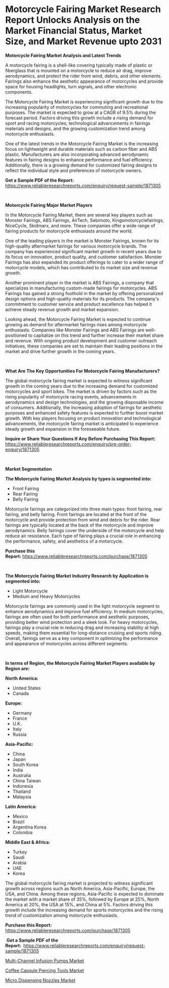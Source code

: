 <p><h1>Motorcycle Fairing Market Research Report Unlocks Analysis on the Market Financial Status, Market Size, and Market Revenue upto 2031</h1></p><p><strong>Motorcycle Fairing Market Analysis and Latest Trends</strong></p>
<p><p>A motorcycle fairing is a shell-like covering typically made of plastic or fiberglass that is mounted on a motorcycle to reduce air drag, improve aerodynamics, and protect the rider from wind, debris, and other elements. Fairings also enhance the aesthetic appearance of motorcycles and provide space for housing headlights, turn signals, and other electronic components.</p><p>The Motorcycle Fairing Market is experiencing significant growth due to the increasing popularity of motorcycles for commuting and recreational purposes. The market is expected to grow at a CAGR of 9.5% during the forecast period. Factors driving this growth include a rising demand for sport and racing motorcycles, technological advancements in fairings materials and designs, and the growing customization trend among motorcycle enthusiasts.</p><p>One of the latest trends in the Motorcycle Fairing Market is the increasing focus on lightweight and durable materials such as carbon fiber and ABS plastic. Manufacturers are also incorporating advanced aerodynamic features in fairing designs to enhance performance and fuel efficiency. Additionally, there is a growing demand for customized fairing designs to reflect the individual style and preferences of motorcycle owners.</p></p>
<p><strong>Get a Sample PDF of the Report:&nbsp;</strong> <a href="https://www.reliableresearchreports.com/enquiry/request-sample/1871305">https://www.reliableresearchreports.com/enquiry/request-sample/1871305</a></p>
<p>&nbsp;</p>
<p><strong>Motorcycle Fairing Major Market Players</strong></p>
<p><p>In the Motorcycle Fairing Market, there are several key players such as Monster Fairings, ABS Fairings, AirTech, Sebimoto, Kingsmotorcyclefairings, NiceCycle, Skidmarx, and more. These companies offer a wide range of fairing products for motorcycle enthusiasts around the world.</p><p>One of the leading players in the market is Monster Fairings, known for its high-quality aftermarket fairings for various motorcycle brands. The company has experienced significant market growth in recent years due to its focus on innovation, product quality, and customer satisfaction. Monster Fairings has also expanded its product offerings to cater to a wider range of motorcycle models, which has contributed to its market size and revenue growth.</p><p>Another prominent player in the market is ABS Fairings, a company that specializes in manufacturing custom-made fairings for motorcycles. ABS Fairings has gained a strong foothold in the market by offering personalized design options and high-quality materials for its products. The company's commitment to customer service and product excellence has helped it achieve steady revenue growth and market expansion.</p><p>Looking ahead, the Motorcycle Fairing Market is expected to continue growing as demand for aftermarket fairings rises among motorcycle enthusiasts. Companies like Monster Fairings and ABS Fairings are well-positioned to capitalize on this trend and further increase their market share and revenue. With ongoing product development and customer outreach initiatives, these companies are set to maintain their leading positions in the market and drive further growth in the coming years.</p></p>
<p>&nbsp;</p>
<p><strong>What Are The Key Opportunities For Motorcycle Fairing Manufacturers?</strong></p>
<p><p>The global motorcycle fairing market is expected to witness significant growth in the coming years due to the increasing demand for customized motorcycles and sport bikes. The market is driven by factors such as the rising popularity of motorcycle racing events, advancements in aerodynamics and design technologies, and the growing disposable income of consumers. Additionally, the increasing adoption of fairings for aesthetic purposes and enhanced safety features is expected to further boost market growth. With key players focusing on product innovation and technological advancements, the motorcycle fairing market is anticipated to experience steady growth and expansion in the foreseeable future.</p></p>
<p><strong>Inquire or Share Your Questions If Any Before Purchasing This Report:</strong> <a href="https://www.reliableresearchreports.com/enquiry/pre-order-enquiry/1871305">https://www.reliableresearchreports.com/enquiry/pre-order-enquiry/1871305</a></p>
<p>&nbsp;</p>
<p><strong>Market Segmentation</strong></p>
<p><strong>The Motorcycle Fairing Market Analysis by types is segmented into:</strong></p>
<p><ul><li>Front Fairing</li><li>Rear Fairing</li><li>Belly Fairing</li></ul></p>
<p><p>Motorcycle fairings are categorized into three main types: front fairing, rear fairing, and belly fairing. Front fairings are located at the front of the motorcycle and provide protection from wind and debris for the rider. Rear fairings are typically located at the back of the motorcycle and improve aerodynamics. Belly fairings cover the underside of the motorcycle and help reduce air resistance. Each type of fairing plays a crucial role in enhancing the performance, safety, and aesthetics of a motorcycle.</p></p>
<p><strong>Purchase this Report:&nbsp;</strong><a href="https://www.reliableresearchreports.com/purchase/1871305">https://www.reliableresearchreports.com/purchase/1871305</a></p>
<p>&nbsp;</p>
<p><strong>The Motorcycle Fairing Market Industry Research by Application is segmented into:</strong></p>
<p><ul><li>Light Motorcycle</li><li>Medium and Heavy Motorcycles</li></ul></p>
<p><p>Motorcycle fairings are commonly used in the light motorcycle segment to enhance aerodynamics and improve fuel efficiency. In medium motorcycles, fairings are often used for both performance and aesthetic purposes, providing better wind protection and a sleek look. For heavy motorcycles, fairings play a crucial role in reducing drag and increasing stability at high speeds, making them essential for long-distance cruising and sports riding. Overall, fairings serve as a key component in optimizing the performance and appearance of motorcycles across different segments.</p></p>
<p>&nbsp;</p>
<p><strong>In terms of Region, the Motorcycle Fairing Market Players available by Region are:</strong></p>
<p>
    <p> <strong> North America: </strong>
        <ul>
            <li>United States</li>
            <li>Canada</li>
        </ul>
        </p> 
    <p> <strong> Europe: </strong>
        <ul>
            <li>Germany</li>
            <li>France</li>
            <li>U.K.</li>
            <li>Italy</li>
            <li>Russia</li>
        </ul>
        </p> 
    <p> <strong> Asia-Pacific: </strong>
        <ul>
            <li>China</li>
            <li>Japan</li>
            <li>South Korea</li>
            <li>India</li>
            <li>Australia</li>
            <li>China Taiwan</li>
            <li>Indonesia</li>
            <li>Thailand</li>
            <li>Malaysia</li>
        </ul>
        </p> 
    <p> <strong> Latin America: </strong>
        <ul>
            <li>Mexico</li>
            <li>Brazil</li>
            <li>Argentina Korea</li>
            <li>Colombia</li>
        </ul>
        </p> 
    <p> <strong> Middle East & Africa: </strong>
        <ul>
            <li>Turkey</li>
            <li>Saudi</li>
            <li>Arabia</li>
            <li>UAE</li>
            <li>Korea</li>
        </ul>
    </p>
    </p>
<p><p>The global motorcycle fairing market is projected to witness significant growth across regions such as North America, Asia-Pacific, Europe, the USA, and China. Among these regions, Asia-Pacific is expected to dominate the market with a market share of 35%, followed by Europe at 25%, North America at 20%, the USA at 15%, and China at 5%. Factors driving this growth include the increasing demand for sports motorcycles and the rising trend of customization among motorcycle enthusiasts.</p></p>
<p><strong>Purchase this Report: </strong><a href="https://www.reliableresearchreports.com/purchase/1871305">https://www.reliableresearchreports.com/purchase/1871305</a></p>
<p>&nbsp;<strong>Get a Sample PDF of the Report:&nbsp;&nbsp;</strong><a href="https://www.reliableresearchreports.com/enquiry/request-sample/1871305">https://www.reliableresearchreports.com/enquiry/request-sample/1871305</a></p>
<p><strong></strong></p>
<p><p><a href="https://view.publitas.com/reportprime-1/multi-channel-infusion-pumps-market-size-focuses-on-market-dynamics-in-depth-analysis-and-future-projections-of-its-market-forecasted-for-period-from-2023-to-2030/">Multi-Channel Infusion Pumps Market</a></p><p><a href="https://view.publitas.com/reportprime-1/coffee-capsule-piercing-tools-market-offer-valuable-insights-into-market-size-market-share-market-trends-and-projections-spanning-from-2023-to-2030/">Coffee Capsule Piercing Tools Market</a></p><p><a href="https://view.publitas.com/reportprime-1/micro-dispensing-nozzles-market-centers-on-aspects-such-as-market-growth-market-share-market-opportunity-and-projected-forecasts-spanning-from-2023-to-2030/">Micro Dispensing Nozzles Market</a></p></p>